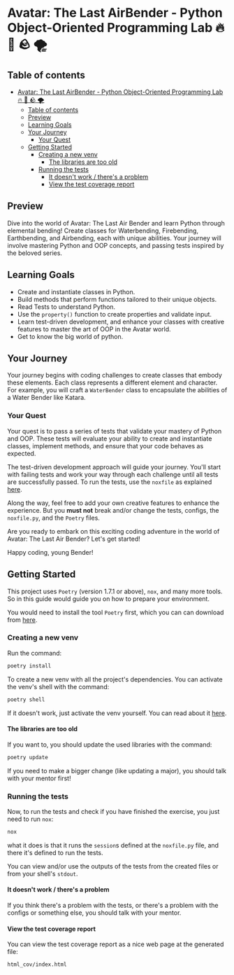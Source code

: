 # Avatar: The Last AirBender - Python Object-Oriented Programming Lab :fire: :ocean: :rock: :tornado:

## Table of contents

- [Avatar: The Last AirBender - Python Object-Oriented Programming Lab :fire: :ocean: :rock: :tornado:](#avatar-the-last-airbender---python-object-oriented-programming-lab-fire-ocean-rock-tornado)
  - [Table of contents](#table-of-contents)
  - [Preview](#preview)
  - [Learning Goals](#learning-goals)
  - [Your Journey](#your-journey)
    - [Your Quest](#your-quest)
  - [Getting Started](#getting-started)
    - [Creating a new venv](#creating-a-new-venv)
      - [The libraries are too old](#the-libraries-are-too-old)
    - [Running the tests](#running-the-tests)
      - [It doesn't work / there's a problem](#it-doesnt-work--theres-a-problem)
      - [View the test coverage report](#view-the-test-coverage-report)

## Preview

Dive into the world of Avatar: The Last Air Bender
and learn Python through elemental bending!
Create classes for
Waterbending, Firebending, Earthbending, and Airbending,
each with unique abilities.
Your journey will involve mastering Python and OOP concepts, and
passing tests inspired by the beloved series.

## Learning Goals

- Create and instantiate classes in Python.
- Build methods that perform functions tailored to their unique objects.
- Read Tests to understand Python.
- Use the `property()` function to create properties and validate input.
- Learn test-driven development,
and enhance your classes with creative features to master the art of OOP in the Avatar world.
- Get to know the big world of python.

## Your Journey

Your journey begins with coding challenges to create classes that embody these elements.
Each class represents a different element and character.
For example, you will craft a `WaterBender` class to encapsulate the abilities of a Water Bender like Katara.

### Your Quest

Your quest is to pass a series of tests that
validate your mastery of Python and OOP.
These tests will evaluate your ability to
create and instantiate classes,
implement methods,
and ensure that your code behaves as expected.

The test-driven development approach will guide your journey.
You'll start with failing tests and work your way
through each challenge until all tests are successfully passed.
To run the tests, use the `noxfile`
as explained [here](#running-the-tests).

Along the way,
feel free to add your own creative features to enhance the experience.
But you **must not** break and/or change the tests, configs,
the `noxfile.py`, and the `Poetry` files.

Are you ready to embark on this exciting coding
adventure in the world of
Avatar: The Last Air Bender? Let's get started!

Happy coding, young Bender!

## Getting Started

This project uses `Poetry` (version 1.7.1 or above),
`nox`, and many more tools.
So in this guide would guide you on how to prepare your environment.

You would need to install the tool `Poetry` first,
which you can can download from
[here](https://python-poetry.org/docs/#installation).

### Creating a new venv

Run the command:

```bash
poetry install
```

To create a new venv with all the project's dependencies.
You can activate the venv's shell with the command:

```bash
poetry shell
```

If it doesn't work, just activate the venv yourself.
You can read about it
[here](https://docs.python.org/3/tutorial/venv.html#creating-virtual-environments).

#### The libraries are too old

If you want to, you should update the used libraries with the
command:

```bash
poetry update
```

If you need to make a bigger change (like updating a major),
you should talk with your mentor first!

### Running the tests

Now, to run the tests and check if you have finished the exercise,
you just need to run `nox`:

```bash
nox
```

what it does is that it runs the `session`s defined at the
`noxfile.py` file, and there it's defined to run the tests.

You can view and/or use the outputs of the tests
from the created files or from your shell's `stdout`.

#### It doesn't work / there's a problem

If you think there's a problem with the tests, or there's
a problem with the configs or something else,
you should talk with your mentor.

#### View the test coverage report

You can view the test coverage report as a nice web page
at the generated file:

```path
html_cov/index.html
```
